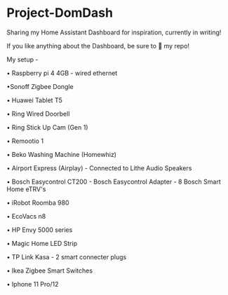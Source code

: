 # Project-DomDash

Sharing my Home Assistant Dashboard for inspiration, currently in writing!

If you like anything about the Dashboard, be sure to 🌟 my repo!

My setup - 

• Raspberry pi 4 4GB - wired ethernet

•Sonoff Zigbee Dongle

• Huawei Tablet T5

• Ring Wired Doorbell

• Ring Stick Up Cam (Gen 1)

• Remootio 1

• Beko Washing Machine (Homewhiz)

• Airport Express (Airplay) - Connected to Lithe Audio Speakers

• Bosch Easycontrol CT200 - Bosch Easycontrol Adapter - 8 Bosch Smart Home eTRV's

• iRobot Roomba 980

• EcoVacs n8

• HP Envy 5000 series

• Magic Home LED Strip

• TP Link Kasa - 2 smart connecter plugs

• Ikea Zigbee Smart Switches

• Iphone 11 Pro/12
